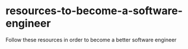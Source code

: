 # resources-to-become-a-software-engineer
Follow these resources in order to become a better software engineer
